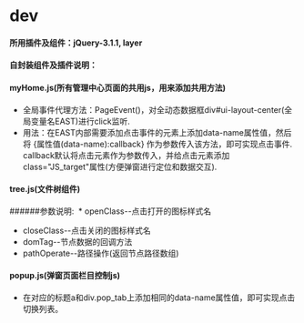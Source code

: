 # dev
#### 所用插件及组件：jQuery-3.1.1, layer
#### 自封装组件及插件说明：
#### myHome.js(所有管理中心页面的共用js，用来添加共用方法)
  * 全局事件代理方法：PageEvent()，对全动态数据框div#ui-layout-center(全局变量名EAST)进行click监听.
  * 用法：在EAST内部需要添加点击事件的元素上添加data-name属性值，然后将 {属性值(data-name):callback} 作为参数传入该方法，即可实现点击事件. callback默认将点击元素作为参数传入，并给点击元素添加class="JS_target"属性(方便弹窗进行定位和数据交互).
  
#### tree.js(文件树组件)
######参数说明:
  * openClass--点击打开的图标样式名
  * closeClass--点击关闭的图标样式名
  * domTag--节点数据的回调方法
  * pathOperate--路径操作(返回节点路径数组)
  
#### popup.js(弹窗页面栏目控制js)
  * 在对应的标题a和div.pop_tab上添加相同的data-name属性值，即可实现点击切换列表。
